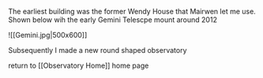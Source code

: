 The earliest building was the former Wendy House that Mairwen let me use.
Shown below wih the early Gemini Telescpe mount around 2012

![[Gemini.jpg|500x600]]

Subsequently I made a new round shaped observatory





return to [[Observatory Home]] home page